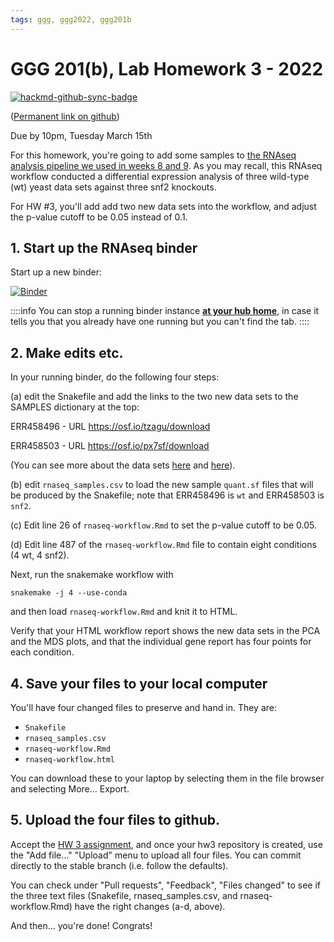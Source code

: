```yaml
---
tags: ggg, ggg2022, ggg201b
---
```

# GGG 201(b), Lab Homework 3 - 2022

[![hackmd-github-sync-badge](https://hackmd.io/pnzNOH5KQKmKugAFbY7RKA/badge)](https://hackmd.io/pnzNOH5KQKmKugAFbY7RKA)

([Permanent link on github](https://github.com/ngs-docs/2022-GGG201b-lab/blob/main/hw-3.md))

Due by 10pm, Tuesday March 15th

For this homework, you're going to add some samples to [the RNAseq analysis pipeline we used in weeks 8 and 9](https://hackmd.io/447eXyGsT_OmP8ySC05tyA).
As you may recall, this RNAseq workflow conducted a differential expression analysis of three wild-type (wt) yeast data sets against three snf2 knockouts.

For HW #3, you'll add
add two new data sets into the workflow, and adjust the p-value cutoff to be 0.05 instead of 0.1. 

## 1. Start up the RNAseq binder

Start up a new binder:

[![Binder](https://aws-uswest2-binder.pangeo.io/badge_logo.svg)](https://aws-uswest2-binder.pangeo.io/v2/gh/nih-cfde/rnaseq-in-the-cloud/stable?urlpath=rstudio)

::::info
You can stop a running binder instance **[at your hub home](https://hub.aws-uswest2-binder.pangeo.io/hub/home)**, in case it tells you that you already have one running but you can't find the tab.
::::

## 2. Make edits etc.

In your running binder, do the following four steps:

(a) edit the Snakefile and add the links to the two new data sets to the SAMPLES dictionary at the top:

ERR458496 - URL https://osf.io/tzagu/download

ERR458503 - URL https://osf.io/px7sf/download

(You can see more about the data sets 
[here](https://www.ebi.ac.uk/ena/browser/view/ERR458496?show=reads) and [here](https://www.ebi.ac.uk/ena/browser/view/ERR458503?show=reads)).

(b) edit `rnaseq_samples.csv` to load the new sample `quant.sf` files that will be produced by the Snakefile; note that ERR458496 is `wt` and ERR458503 is `snf2`.

(c\) Edit line 26 of `rnaseq-workflow.Rmd` to set the p-value cutoff to be 0.05.

(d) Edit line 487 of the `rnaseq-workflow.Rmd` file to contain eight conditions (4 wt, 4 snf2).

Next, run the snakemake workflow with
```
snakemake -j 4 --use-conda
```
and then load `rnaseq-workflow.Rmd` and knit it to HTML.

Verify that your HTML workflow report shows the new data sets in the PCA and the MDS plots, and that the individual gene report has four points for each condition.

## 4. Save your files to your local computer

You'll have four changed files to preserve and hand in. They are:

* `Snakefile`
* `rnaseq_samples.csv`
* `rnaseq-workflow.Rmd`
* `rnaseq-workflow.html`

You can download these to your laptop by selecting them in the file browser and selecting More... Export.

## 5. Upload the four files to github.

Accept the [HW 3 assignment](https://classroom.github.com/a/tWSqU_vu), and once your hw3 repository is created, use the "Add file..." "Upload" menu to upload all four files. You can commit directly to the stable branch (i.e. follow the defaults).

You can check under "Pull requests", "Feedback", "Files changed" to see if the three text files (Snakefile, rnaseq_samples.csv, and rnaseq-workflow.Rmd) have the right changes (a-d, above).

And then... you're done! Congrats!
